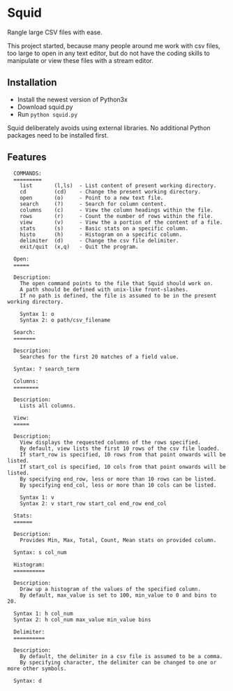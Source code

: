 # Squid
Rangle large CSV files with ease.

This project started, because many people around me work with csv files, too large to open in any text editor, but do not have the coding skills to manipulate or view these files with a stream editor.

## Installation
- Install the newest version of Python3x
- Download squid.py
- Run `python squid.py`

Squid deliberately avoids using external libraries. No additional Python packages need to be installed first.

## Features

```
  COMMANDS:
  =========
    list       (l,ls)  - List content of present working directory.
    cd         (cd)    - Change the present working directory.
    open       (o)     - Point to a new text file.
    search     (?)     - Search for column content.
    columns    (c)     - View the column headings within the file.
    rows       (r)     - Count the number of rows within the file.
    view       (v)     - View the a portion of the content of a file.
    stats      (s)     - Basic stats on a specific column.
    histo      (h)     - Histogram on a specific column.
    delimiter  (d)     - Change the csv file delimiter.
    exit/quit  (x,q)   - Quit the program.

  Open:
  =====

  Description:
    The open command points to the file that Squid should work on.
    A path should be defined with unix-like front-slashes.
    If no path is defined, the file is assumed to be in the present working directory.

    Syntax 1: o
    Syntax 2: o path/csv_filename
 
  Search:
  =======

  Description:
    Searches for the first 20 matches of a field value.

  Syntax: ? search_term

  Columns:
  ========

  Description:
    Lists all columns.

  View:
  =====

  Description:
    View displays the requested columns of the rows specified.
    By default, view lists the first 10 rows of the csv file loaded.
    If start_row is specified, 10 rows from that point onwards will be listed.
    If start_col is specified, 10 cols from that point onwards will be listed.
    By specifying end_row, less or more than 10 rows can be listed.
    By specifying end_col, less or more than 10 cols can be listed.

    Syntax 1: v
    Syntax 2: v start_row start_col end_row end_col

  Stats:
  ======

  Description:
    Provides Min, Max, Total, Count, Mean stats on provided column.

  Syntax: s col_num

  Histogram:
  ==========

  Description:
    Draw up a histogram of the values of the specified column.
    By default, max_value is set to 100, min_value to 0 and bins to 20.

  Syntax 1: h col_num
  Syntax 2: h col_num max_value min_value bins

  Delimiter:
  ==========

  Description:
    By default, the delimiter in a csv file is assumed to be a comma.
    By specifying character, the delimiter can be changed to one or more other symbols.

  Syntax: d
```
